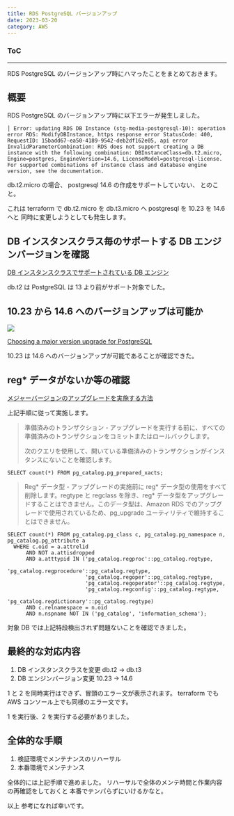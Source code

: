 ```yaml
---
title: RDS PostgreSQL バージョンアップ
date: 2023-03-20
category: AWS
---
```


<div class="toc">
<div class="toc-content">
<h3 class="menu-label">ToC</h3>
<!-- toc -->
</div>
</div>

---

RDS PostgreSQL のバージョンアップ時にハマったことをまとめておきます。

<!-- more -->

## 概要

RDS PostgreSQL のバージョンアップ時に以下エラーが発生しました。

```
│ Error: updating RDS DB Instance (stg-media-postgresql-10): operation error RDS: ModifyDBInstance, https response error StatusCode: 400, RequestID: 15badd67-ea50-4189-9542-deb2df162e05, api error InvalidParameterCombination: RDS does not support creating a DB instance with the following combination: DBInstanceClass=db.t2.micro, Engine=postgres, EngineVersion=14.6, LicenseModel=postgresql-license. For supported combinations of instance class and database engine version, see the documentation.
```

db.t2.micro の場合、 postgresql 14.6 の作成をサポートしていない、
とのこと。

これは terraform で
db.t2.micro を db.t3.micro へ
postgresql を 10.23 を 14.6 へと
同時に変更しようとしても発生します。

## DB インスタンスクラス毎のサポートする DB エンジンバージョンを確認

[DB インスタンスクラスでサポートされている DB エンジン](https://docs.aws.amazon.com/ja_jp/AmazonRDS/latest/UserGuide/Concepts.DBInstanceClass.html#Concepts.DBInstanceClass.Support)

db.t2 は PostgreSQL は 13 より前がサポート対象でした。

## 10.23 から 14.6 へのバージョンアップは可能か

![](https://i.imgur.com/MCMwjkj.png)

[Choosing a major version upgrade for PostgreSQL](https://docs.aws.amazon.com/AmazonRDS/latest/UserGuide/USER_UpgradeDBInstance.PostgreSQL.html#USER_UpgradeDBInstance.PostgreSQL.MajorVersion)

10.23 は 14.6 へのバージョンアップが可能であることが確認できた。

## reg\* データがないか等の確認

[メジャーバージョンのアップグレードを実施する方法](https://docs.aws.amazon.com/ja_jp/AmazonRDS/latest/UserGuide/USER_UpgradeDBInstance.PostgreSQL.html#USER_UpgradeDBInstance.PostgreSQL.MajorVersion.Process)

上記手順に従って実施します。

> 準備済みのトランザクション - アップグレードを実行する前に、すべての準備済みのトランザクションをコミットまたはロールバックします。
>
> 次のクエリを使用して、開いている準備済みのトランザクションがインスタンスにないことを確認します。

```
SELECT count(*) FROM pg_catalog.pg_prepared_xacts;
```

> Reg* データ型 - アップグレードの実施前に reg* データ型の使用をすべて削除します。regtype と regclass を除き、reg\* データ型をアップグレードすることはできません。このデータ型は、Amazon RDS でのアップグレードで使用されているため、pg_upgrade ユーティリティで維持することはできません。

```
SELECT count(*) FROM pg_catalog.pg_class c, pg_catalog.pg_namespace n, pg_catalog.pg_attribute a
  WHERE c.oid = a.attrelid
      AND NOT a.attisdropped
      AND a.atttypid IN ('pg_catalog.regproc'::pg_catalog.regtype,
                         'pg_catalog.regprocedure'::pg_catalog.regtype,
                         'pg_catalog.regoper'::pg_catalog.regtype,
                         'pg_catalog.regoperator'::pg_catalog.regtype,
                         'pg_catalog.regconfig'::pg_catalog.regtype,
                         'pg_catalog.regdictionary'::pg_catalog.regtype)
      AND c.relnamespace = n.oid
      AND n.nspname NOT IN ('pg_catalog', 'information_schema');
```

対象 DB では上記特段検出されず問題ないことを確認できました。

## 最終的な対応内容

1. DB インスタンスクラスを変更 db.t2 → db.t3
2. DB エンジンバージョン変更 10.23 → 14.6

1 と 2 を同時実行はできず、冒頭のエラー文が表示されます。
terraform でも AWS コンソール上でも同様のエラー文です。

1 を実行後、2 を実行する必要がありました。

## 全体的な手順

1. 検証環境でメンテナンスのリハーサル
2. 本番環境でメンテナンス

全体的には上記手順で進めました。
リハーサルで全体のメンテ時間と作業内容の再確認をしておくと
本番でテンパらずにいけるかなと。

以上
参考になれば幸いです。
